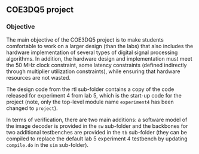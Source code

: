 ## COE3DQ5 project

### Objective

The main objective of the COE3DQ5 project is to make students comfortable to work on a larger design (than the labs) that also includes the hardware implementation of several types of digital signal processing algorithms. In addition, the hardware design and implementation must meet the 50 MHz clock constraint, some latency constraints (defined indirectly through multiplier utilization constraints), while ensuring that hardware resources are not wasted.



The design code from the rtl sub-folder contains a copy of the code released for experiment 4 from lab 5, which is the start-up code for the project (note, only the top-level module name `experiment4` has been changed to `project`). 

In terms of verification, there are two main additions: a software model of the image decoder is provided in the `sw` sub-folder and the backbones for two additional testbenches are provided in the `tb` sub-folder (they can be compiled to replace the default lab 5 experiment 4 testbench by updating `compile.do` in the `sim` sub-folder).
